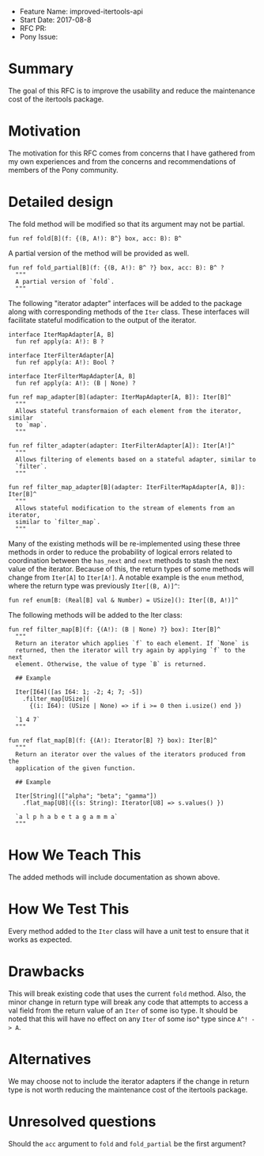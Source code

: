 - Feature Name: improved-itertools-api
- Start Date: 2017-08-8
- RFC PR: 
- Pony Issue: 

# Summary

The goal of this RFC is to improve the usability and reduce the maintenance cost of the itertools package.

# Motivation

The motivation for this RFC comes from concerns that I have gathered from my own experiences and from the concerns and recommendations of members of the Pony community.

# Detailed design

The fold method will be modified so that its argument may not be partial.

```pony
fun ref fold[B](f: {(B, A!): B^} box, acc: B): B^
```

A partial version of the method will be provided as well.

```pony
fun ref fold_partial[B](f: {(B, A!): B^ ?} box, acc: B): B^ ?
  """
  A partial version of `fold`.
  """
```

The following "iterator adapter" interfaces will be added to the package along with corresponding methods of the `Iter` class. These interfaces will facilitate stateful modification to the output of the iterator.

```pony
interface IterMapAdapter[A, B]
  fun ref apply(a: A!): B ?

interface IterFilterAdapter[A]
  fun ref apply(a: A!): Bool ?

interface IterFilterMapAdapter[A, B]
  fun ref apply(a: A!): (B | None) ?
```

```pony
fun ref map_adapter[B](adapter: IterMapAdapter[A, B]): Iter[B]^
  """
  Allows stateful transformaion of each element from the iterator, similar
  to `map`.
  """

fun ref filter_adapter(adapter: IterFilterAdapter[A]): Iter[A!]^
  """
  Allows filtering of elements based on a stateful adapter, similar to
  `filter`.
  """

fun ref filter_map_adapter[B](adapter: IterFilterMapAdapter[A, B]): Iter[B]^
  """
  Allows stateful modification to the stream of elements from an iterator,
  similar to `filter_map`.
  """
```

Many of the existing methods will be re-implemented using these three methods in order to reduce the probability of logical errors related to coordination between the `has_next` and `next` methods to stash the next value of the iterator. Because of this, the return types of some methods will change from `Iter[A]` to `Iter[A!]`. A notable example is the `enum` method, where the return type was previously `Iter[(B, A)]^`:

```pony
fun ref enum[B: (Real[B] val & Number) = USize](): Iter[(B, A!)]^
```

The following methods will be added to the Iter class:

```pony
fun ref filter_map[B](f: {(A!): (B | None) ?} box): Iter[B]^
  """
  Return an iterator which applies `f` to each element. If `None` is
  returned, then the iterator will try again by applying `f` to the next
  element. Otherwise, the value of type `B` is returned.

  ## Example

  Iter[I64]([as I64: 1; -2; 4; 7; -5])
    .filter_map[USize](
      {(i: I64): (USize | None) => if i >= 0 then i.usize() end })

  `1 4 7`
  """

fun ref flat_map[B](f: {(A!): Iterator[B] ?} box): Iter[B]^
  """
  Return an iterator over the values of the iterators produced from the
  application of the given function.

  ## Example

  Iter[String](["alpha"; "beta"; "gamma"])
    .flat_map[U8]({(s: String): Iterator[U8] => s.values() })

  `a l p h a b e t a g a m m a`
  """
```

# How We Teach This

The added methods will include documentation as shown above.

# How We Test This

Every method added to the `Iter` class will have a unit test to ensure that it works as expected.

# Drawbacks

This will break existing code that uses the current `fold` method. Also, the minor change in return type will break any code that attempts to access a val field from the return value of an `Iter` of some iso type. It should be noted that this will have no effect on any `Iter` of some iso^ type since `A^! -> A`.

# Alternatives

We may choose not to include the iterator adapters if the change in return type is not worth reducing the maintenance cost of the itertools package.

# Unresolved questions

Should the `acc` argument to `fold` and `fold_partial` be the first argument?
